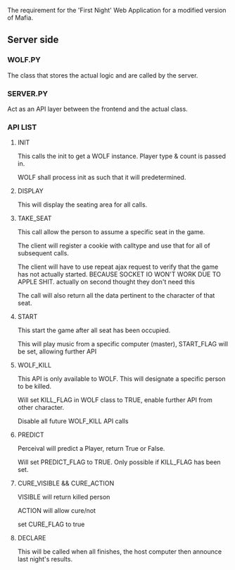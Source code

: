 The requirement for the 'First Night' Web Application for a modified version of Mafia.

## Server side

### WOLF.PY

The class that stores the actual logic and are called by the server.

### SERVER.PY

Act as an API layer between the frontend and the actual class.

### API LIST

1. INIT

    This calls the init to get a WOLF instance. Player type & count is passed in.

    WOLF shall process init as such that it will predetermined.

2. DISPLAY

    This will display the seating area for all calls.

3. TAKE\_SEAT

    This call allow the person to assume a specific seat in the game.

    The client will register a cookie with calltype and use that for all of subsequent calls.

    The client will have to use repeat ajax request to verify that the game has not actually started. BECAUSE SOCKET IO WON'T WORK DUE TO APPLE SHIT.
    actually on second thought they don't need this

    The call will also return all the data pertinent to the character of that seat.

4. START

    This start the game after all seat has been occupied.

    This will play music from a specific computer (master), START_FLAG will be set, allowing further API

5. WOLF\_KILL

    This API is only available to WOLF. This will designate a specific person to be killed.

    Will set KILL_FLAG in WOLF class to TRUE, enable further API from other character.

    Disable all future WOLF_KILL API calls

6. PREDICT

    Perceival will predict a Player, return True or False.

    Will set PREDICT_FLAG to TRUE. Only possible if KILL_FLAG has been set.

7. CURE\_VISIBLE && CURE\_ACTION

    VISIBLE will return killed person

    ACTION will allow cure/not

    set CURE_FLAG to true

8. DECLARE

    This will be called when all finishes, the host computer then announce last night's results.

